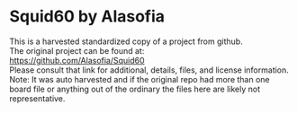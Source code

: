 
# Squid60 by Alasofia  
This is a harvested standardized copy of a project from github.  
The original project can be found at:  
https://github.com/Alasofia/Squid60  
Please consult that link for additional, details, files, and license information.  
Note: It was auto harvested and if the original repo had more than one board file or anything out of the ordinary the files here are likely not representative.  
    